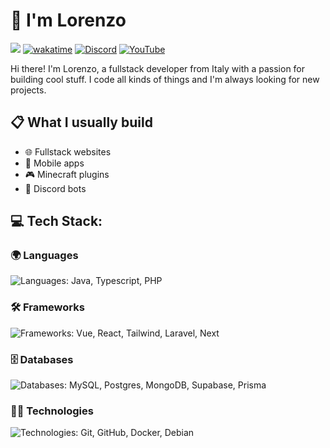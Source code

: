 # 👋 I'm Lorenzo
![](https://komarev.com/ghpvc/?username=Lorenzo0111) [![wakatime](https://wakatime.com/badge/user/9839bef7-5c8c-4e91-a766-88bb9e8c3e1e.svg)](https://wakatime.com/@Lorenzo0111)
[![Discord](https://img.shields.io/badge/Discord-%237289DA.svg?logo=discord&logoColor=white)](https://to.lorenzo0111.me/discord) [![YouTube](https://img.shields.io/badge/YouTube-%23FF0000.svg?logo=YouTube&logoColor=white)](https://youtube.com/@lorenzo0111) 

Hi there! I'm Lorenzo, a fullstack developer from Italy with a passion for building cool stuff. I code all kinds of things and I'm always looking for new projects. 

## 📋 What I usually build
- 🌐 Fullstack websites
- 📱 Mobile apps
- 🎮 Minecraft plugins
- 🤖 Discord bots

## 💻 Tech Stack:

### 🌍 Languages
![Languages: Java, Typescript, PHP](https://skillicons.dev/icons?i=java,typescript,php)

### 🛠️ Frameworks
![Frameworks: Vue, React, Tailwind, Laravel, Next](https://skillicons.dev/icons?i=vuejs,react,tailwind,laravel,nextjs)

### 🗄️ Databases
![Databases: MySQL, Postgres, MongoDB, Supabase, Prisma](https://skillicons.dev/icons?i=mysql,postgres,mongodb,supabase,prisma)

### 🧑‍💻 Technologies
![Technologies: Git, GitHub, Docker, Debian](https://skillicons.dev/icons?i=git,github,docker,debian)

